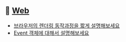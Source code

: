 ## 🚩 [Web](https://github.com/2ssue/common_questions_for_JS_Developer/tree/master/Web)

- [브라우저의 렌더링 동작과정을 짧게 설명해보세요](./1_browser_rendering.md)
- [Event 객체에 대해서 설명해보세요](./18_event_object.md)